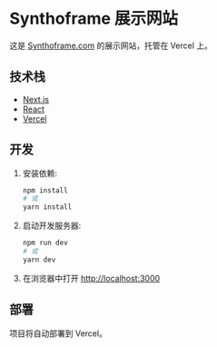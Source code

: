 # Synthoframe 展示网站

这是 [Synthoframe.com](https://synthoframe.com) 的展示网站，托管在 Vercel 上。

## 技术栈

- [Next.js](https://nextjs.org/)
- [React](https://reactjs.org/)
- [Vercel](https://vercel.com/)

## 开发

1. 安装依赖:
   ```bash
   npm install
   # 或
   yarn install
   ```

2. 启动开发服务器:
   ```bash
   npm run dev
   # 或
   yarn dev
   ```

3. 在浏览器中打开 [http://localhost:3000](http://localhost:3000)

## 部署

项目将自动部署到 Vercel。